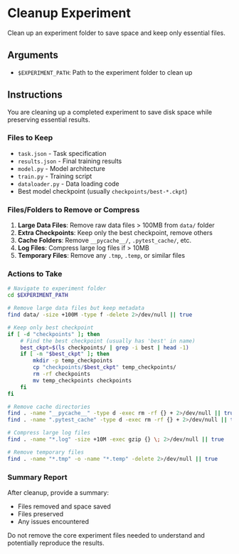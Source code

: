 # Cleanup Experiment

Clean up an experiment folder to save space and keep only essential files.

## Arguments
- `$EXPERIMENT_PATH`: Path to the experiment folder to clean up

## Instructions

You are cleaning up a completed experiment to save disk space while preserving essential results.

### Files to Keep
- `task.json` - Task specification
- `results.json` - Final training results
- `model.py` - Model architecture
- `train.py` - Training script
- `dataloader.py` - Data loading code
- Best model checkpoint (usually `checkpoints/best-*.ckpt`)

### Files/Folders to Remove or Compress
1. **Large Data Files**: Remove raw data files > 100MB from `data/` folder
2. **Extra Checkpoints**: Keep only the best checkpoint, remove others
3. **Cache Folders**: Remove `__pycache__/`, `.pytest_cache/`, etc.
4. **Log Files**: Compress large log files if > 10MB
5. **Temporary Files**: Remove any `.tmp`, `.temp`, or similar files

### Actions to Take
```bash
# Navigate to experiment folder
cd $EXPERIMENT_PATH

# Remove large data files but keep metadata
find data/ -size +100M -type f -delete 2>/dev/null || true

# Keep only best checkpoint
if [ -d "checkpoints" ]; then
    # Find the best checkpoint (usually has 'best' in name)
    best_ckpt=$(ls checkpoints/ | grep -i best | head -1)
    if [ -n "$best_ckpt" ]; then
        mkdir -p temp_checkpoints
        cp "checkpoints/$best_ckpt" temp_checkpoints/
        rm -rf checkpoints
        mv temp_checkpoints checkpoints
    fi
fi

# Remove cache directories
find . -name "__pycache__" -type d -exec rm -rf {} + 2>/dev/null || true
find . -name ".pytest_cache" -type d -exec rm -rf {} + 2>/dev/null || true

# Compress large log files
find . -name "*.log" -size +10M -exec gzip {} \; 2>/dev/null || true

# Remove temporary files
find . -name "*.tmp" -o -name "*.temp" -delete 2>/dev/null || true
```

### Summary Report
After cleanup, provide a summary:
- Files removed and space saved
- Files preserved
- Any issues encountered

Do not remove the core experiment files needed to understand and potentially reproduce the results.